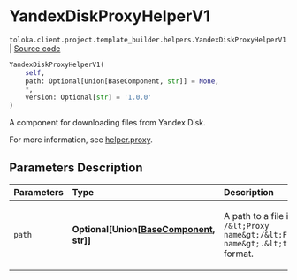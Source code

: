 # YandexDiskProxyHelperV1
`toloka.client.project.template_builder.helpers.YandexDiskProxyHelperV1` | [Source code](https://github.com/Toloka/toloka-kit/blob/v1.2.3/src/client/project/template_builder/helpers.py#L240)

```python
YandexDiskProxyHelperV1(
    self,
    path: Optional[Union[BaseComponent, str]] = None,
    *,
    version: Optional[str] = '1.0.0'
)
```

A component for downloading files from Yandex&#160;Disk.


For more information, see [helper.proxy](https://toloka.ai/docs/template-builder/reference/helper.proxy).

## Parameters Description

| Parameters | Type | Description |
| :----------| :----| :-----------|
`path`|**Optional\[Union\[[BaseComponent](toloka.client.project.template_builder.base.BaseComponent.md), str\]\]**|<p>A path to a file in the `/&lt;Proxy name&gt;/&lt;File name&gt;.&lt;type&gt;` format.</p>
